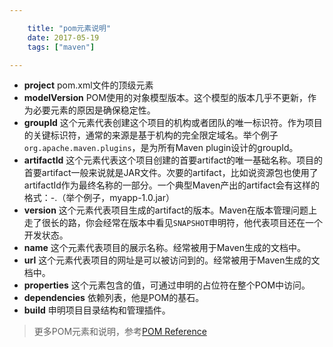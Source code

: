 ```yaml
---

    title: "pom元素说明"
    date: 2017-05-19
    tags: ["maven"]

---
```


* **project** pom.xml文件的顶级元素  
* **modelVersion** POM使用的对象模型版本。这个模型的版本几乎不更新，作为必要元素的原因是确保稳定性。  
* **groupId** 这个元素代表创建这个项目的机构或者团队的唯一标识符。作为项目的关键标识符，通常的来源是基于机构的完全限定域名。举个例子`org.apache.maven.plugins`，是为所有Maven plugin设计的groupId。  
* **artifactId** 这个元素代表这个项目创建的首要artifact的唯一基础名称。项目的首要artifact一般来说就是JAR文件。次要的artifact，比如说资源包也使用了artifactId作为最终名称的一部分。一个典型Maven产出的artifact会有这样的格式：<artifactId>-<version>.<extension>（举个例子，myapp-1.0.jar）  
* **version** 这个元素代表项目生成的artifact的版本。Maven在版本管理问题上走了很长的路，你会经常在版本中看见`SNAPSHOT`申明符，他代表项目还在一个开发状态。  
* **name** 这个元素代表项目的展示名称。经常被用于Maven生成的文档中。  
* **url** 这个元素代表项目的网址是可以被访问到的。经常被用于Maven生成的文档中。  
* **properties** 这个元素包含的值，可通过申明的占位符在整个POM中访问。  
* **dependencies** 依赖列表，他是POM的基石。  
* **build** 申明项目目录结构和管理插件。  

> 更多POM元素和说明，参考[POM Reference](https://maven.apache.org/pom.html#dependencies)